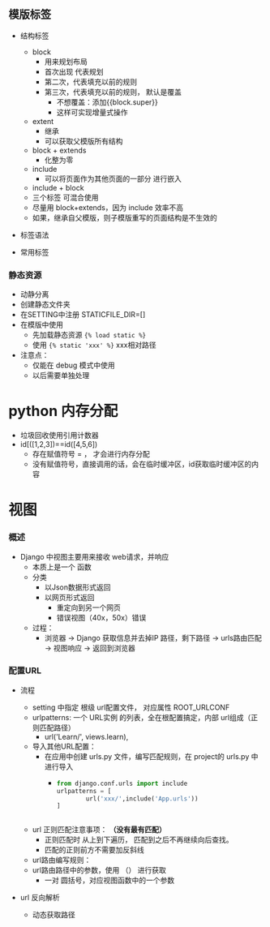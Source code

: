 ## 模版标签
+ 结构标签
  + block
    + 用来规划布局
    + 首次出现 代表规划
    + 第二次，代表填充以前的规则
    + 第三次，代表填充以前的规则， 默认是覆盖
      * 不想覆盖：添加{{block.super}}
      * 这样可实现增量式操作
  * extent
    + 继承
    + 可以获取父模版所有结构
  + block + extends
    + 化整为零
  + include
    + 可以将页面作为其他页面的一部分 进行嵌入
  + include + block
  + 三个标签 可混合使用
  + 尽量用 block+extends，因为 include 效率不高  
  + 如果，继承自父模版，则子模版重写的页面结构是不生效的
  
  
+ 标签语法
+ 常用标签

### 静态资源
+ 动静分离
+ 创建静态文件夹
+ 在SETTING中注册 STATICFILE_DIR=[]
+ 在模版中使用
  + 先加载静态资源  ``{% load static %}``
  + 使用 `{% static 'xxx' %}` xxx相对路径
+ 注意点：
  + 仅能在 debug 模式中使用
  + 以后需要单独处理
  
# python 内存分配
+ 垃圾回收使用引用计数器
+ id[([1,2,3])==id([4,5,6])
  + 存在赋值符号 =  ， 才会进行内存分配
  + 没有赋值符号，直接调用的话，会在临时缓冲区，id获取临时缓冲区的内容
  
  

# 视图
### 概述
+ Django 中视图主要用来接收 web请求，并响应
  + 本质上是一个 函数
  + 分类
    + 以Json数据形式返回
    + 以网页形式返回
      + 重定向到另一个网页
      + 错误视图（40x，50x）错误
  + 过程：
    + 浏览器 -> Django 获取信息并去掉IP 路径，剩下路径 -> urls路由匹配 -> 视图响应 -> 返回到浏览器
    
### 配置URL
+ 流程 
  + setting 中指定 根级 url配置文件， 对应属性 ROOT_URLCONF
  + urlpatterns: 一个 URL实例 的列表，全在根配置搞定，内部 url组成（正则匹配路径）
    + url('Learn/', views.learn),
  + 导入其他URL配置：
    + 在应用中创建 urls.py 文件，编写匹配规则，在 project的 urls.py 中进行导入
      + ```python
        from django.conf.urls import include
        urlpatterns = [
                url('xxx/',include('App.urls'))
        ]
      ```
  + url 正则匹配注意事项： **（没有最有匹配）**
    + 正则匹配时 从上到下遍历， 匹配到之后不再继续向后查找。
    + 匹配的正则前方不需要加反斜线
  + url路由编写规则：
  + url路由路径中的参数，使用  （） 进行获取
    + 一对 圆括号，对应视图函数中的一个参数
    
    
+ url 反向解析
  + 动态获取路径
    